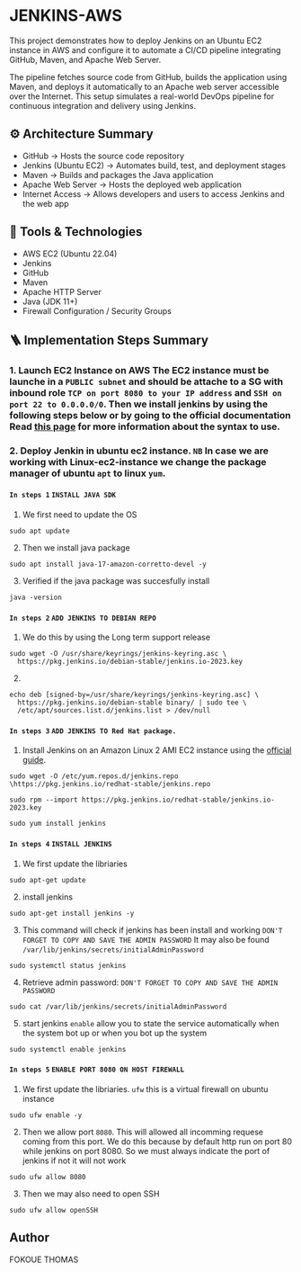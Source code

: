 # JENKINS-AWS
This project demonstrates how to deploy Jenkins on an Ubuntu EC2 instance in AWS and configure it to automate a CI/CD pipeline integrating GitHub, Maven, and Apache Web Server.

The pipeline fetches source code from GitHub, builds the application using Maven, and deploys it automatically to an Apache web server accessible over the Internet. This setup simulates a real-world DevOps pipeline for continuous integration and delivery using Jenkins.


## ⚙️ Architecture Summary

- GitHub → Hosts the source code repository
- Jenkins (Ubuntu EC2) → Automates build, test, and deployment stages
- Maven → Builds and packages the Java application
- Apache Web Server → Hosts the deployed web application
- Internet Access → Allows developers and users to access Jenkins and the web app

## 🧩 Tools & Technologies

- AWS EC2 (Ubuntu 22.04)
- Jenkins
- GitHub
- Maven
- Apache HTTP Server
- Java (JDK 11+)
- Firewall Configuration / Security Groups

## 🪜 Implementation Steps Summary
### 1. Launch EC2 Instance on AWS The EC2 instance must be launche in a `PUBLIC subnet` and should be attache to a SG with inbound role `TCP on port 8080 to your IP address` and `SSH on port 22 to 0.0.0.0/0`. Then we install jenkins by using the following steps below or by going to the official documentation Read [this page](https://www.jenkins.io/doc/book/installing/linux/#debianubuntu) for more information about the syntax to use.


### 2. Deploy Jenkin in ubuntu ec2 instance. `NB` In case we are working with Linux-ec2-instance we change the package manager of ubuntu `apt` to linux `yum`.
#### `In steps 1` `INSTALL JAVA SDK` 
1. We first need to update the OS
```
sudo apt update

```
2. Then we install java package 
```
sudo apt install java-17-amazon-corretto-devel -y

```
3. Verified if the java package was succesfully install 
```
java -version

```
#### `In steps 2`  `ADD JENKINS TO DEBIAN REPO`
1. We do this by using the Long term support release 
```
sudo wget -O /usr/share/keyrings/jenkins-keyring.asc \
  https://pkg.jenkins.io/debian-stable/jenkins.io-2023.key

```
2. 
```
echo deb [signed-by=/usr/share/keyrings/jenkins-keyring.asc] \
  https://pkg.jenkins.io/debian-stable binary/ | sudo tee \
  /etc/apt/sources.list.d/jenkins.list > /dev/null

```
#### `In steps 3`  `ADD JENKINS TO Red Hat package.`
1. Install Jenkins on an Amazon Linux 2 AMI EC2 instance using the [official guide](https://www.jenkins.io/doc/book/installing/linux/#red-hat-centos).
```
sudo wget -O /etc/yum.repos.d/jenkins.repo \https://pkg.jenkins.io/redhat-stable/jenkins.repo
```
```
sudo rpm --import https://pkg.jenkins.io/redhat-stable/jenkins.io-2023.key
```
```
sudo yum install jenkins
```
#### `In steps 4` `INSTALL JENKINS`
1. We first update the libriaries 
```
sudo apt-get update

```
2. install jenkins  
```
sudo apt-get install jenkins -y

```
3. This command will check if jenkins has been install and working `DON'T FORGET TO COPY AND SAVE THE ADMIN PASSWORD` It may also be found  `/var/lib/jenkins/secrets/initialAdminPassword`
```
sudo systemctl status jenkins

```
4. Retrieve admin password: `DON'T FORGET TO COPY AND SAVE THE ADMIN PASSWORD`
```
sudo cat /var/lib/jenkins/secrets/initialAdminPassword

```
5. start jenkins `enable` allow you to state the service automatically when the system bot up or when you bot up the system 
```
sudo systemctl enable jenkins

```

#### `In steps 5` `ENABLE PORT 8080 ON HOST FIREWALL`
1. We first update the libriaries. `ufw` this is a virtual firewall on ubuntu instance 
```
sudo ufw enable -y

```
2. Then we allow port `8080`. This will allowed all incomming requese coming from this port. We do this because by default http run on port 80 while jenkins on port 8080. So we must always indicate the port of jenkins if not it will not work   
```
sudo ufw allow 8080

```
3. Then we may also need to open SSH   
```
sudo ufw allow openSSH

```



## Author
FOKOUE THOMAS 